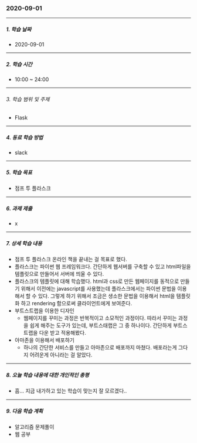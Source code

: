 ### 2020-09-01

-----
##### 1. 학습 날짜
- 2020-09-01

-----
##### 2. 학습 시간
- 10:00 ~ 24:00

-----
###### 3. 학습 범위 및 주제
- Flask

-----
##### 4. 동료 학습 방법
- slack

-----
##### 5. 학습 목표
- 점프 투 플라스크

-----
##### 6. 과제 제출
- x

-----
##### 7. 상세 학습 내용
- 점프 투 플라스크 온라인 책을 끝내는 걸 목표로 했다.
- 플라스크는 파이썬 웹 프레임워크다. 간단하게 웹서버를 구축할 수 있고 html파일을 템플릿으로 만들어서 서버에 띄울 수 있다.
- 플라스크의 템플릿에 대해 학습했다. html과 css로 만든 웹페이지를 동적으로 만들기 위해서 이전에는 javascript를 사용했는데 플라스크에서는 파이썬 문법을 이용해서 할 수 있다. 그렇게 하기 위해서 조금은 생소한 문법을 이용해서 html을 템플릿화 하고 rendering 함으로써 클라이언트에게 보여준다.
- 부트스트랩을 이용한 디자인
    - 웹페이지를 꾸미는 과정은 반복적이고 소모적인 과정이다. 따라서 꾸미는 과정을 쉽게 해주는 도구가 있는데, 부트스태랩은 그 중 하나이다. 간단하게 부트스트랩을 다운 받고 적용해봤다.
- 아마존을 이용해서 배포하기
    - 하나의 간단한 서비스를 만들고 아마존으로 배포까지 마쳤다. 배포라는게 그다지 어려운게 아니라는 걸 알았다.

-----
##### 8. 오늘 학습 내용에 대한 개인적인 총평
- 흠... 지금 내가하고 있는 학습이 맞는지 잘 모르겠다..
-----

##### 9. 다음 학습 계획

- 알고리즘 문제풀이
- 웹 공부
